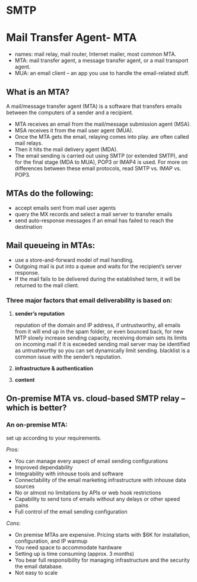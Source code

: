# SMTP

# Mail Transfer Agent- MTA

  - names: mail relay, mail router, Internet mailer, most common MTA.
  - MTA: mail transfer agent, a message transfer agent, or a mail transport agent.
  - MUA: an email client – an app you use to handle the email-related stuff. 


## **What is an MTA?**

A mail/message transfer agent (MTA) is a software that transfers emails between the computers of a sender and a recipient. 

- MTA receives an email from the mail/message submission agent (MSA).
- MSA receives it from the mail user agent (MUA).
- Once the MTA gets the email, relaying comes into play. are often called mail relays.
- Then it hits the mail delivery agent (MDA).
- The email sending is carried out using SMTP (or extended SMTP), and for the final stage (MDA to MUA), POP3 or IMAP4 is used. For more on differences between these    email protocols, read SMTP vs. IMAP vs. POP3. 


## MTAs do the following:

- accept emails sent from mail user agents
- query the MX records and select a mail server to transfer emails
- send auto-response messages if an email has failed to reach the destination

## Mail queueing in MTAs:

- use a store-and-forward model of mail handling.
- Outgoing mail is put into a queue and waits for the recipient’s server response.
- If the mail fails to be delivered during the established term, it will be returned to the mail client.

### Three major factors that email deliverability is based on: 
1. **sender’s reputation**

	reputation of the domain and IP address, if untrustworthy, all emails from it will end up in the spam folder, or even bounced back, for new MTP slowly increase     sending capacity, receiving domain sets its limits on incoming mail if it is exceeded sending mail server may be identified as untrustworthy so you can set         dynamically limit sending.
	blacklist is a common issue with the sender’s reputation.

2. **infrastructure & authentication**
   
3. **content**

## On-premise MTA vs. cloud-based SMTP relay – which is better?

### An on-premise MTA:
set up according to your requirements. 

_Pros:_

- You can manage every aspect of email sending configurations
- Improved dependability 
- Integrability with inhouse tools and software
- Connectability of the email marketing infrastructure with inhouse data sources 
- No or almost no limitations by APIs or web hook restrictions
- Capability to send tons of emails without any delays or other speed pains 
- Full control of the email sending configuration

_Cons:_

- On premise MTAs are expensive. Pricing starts with $6K for installation, configuration, and IP warmup
- You need space to accommodate hardware
- Setting up is time consuming (approx. 3 months)
- You bear full responsibility for managing infrastructure and the security the email database.
- Not easy to scale
